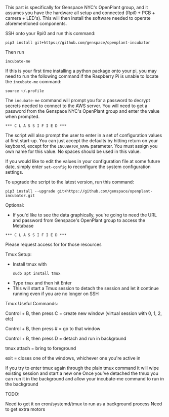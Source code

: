 This part is specifically for Genspace NYC's OpenPlant group, and it assumes you have the hardware all setup and connected (Rpi0 + PCB + camera + LED's).
This will then install the software needed to operate aforementioned components. 

SSH onto your Rpi0 and run this command:

```
pip3 install git+https://github.com/genspace/openplant-incubator
```

Then run 
```
incubate-me
```

If this is your first time installing a python package onto your pi, you may need to run the following command if the Raspberry Pi is unable to locate the `incubate-me` command:

```
source ~/.profile
```

The `incubate-me` command will prompt you for a password to decrypt secrets needed to connect to the AWS server. You will need to get a password from the Genspace NYC's OpenPlant group and enter the value when prompted.

```
*** C L A S S I F I E D ***
```

The script will also prompt the user to enter in a set of configuration values at first start-up. You can just accept the defaults by hitting return on your keyboard, except for the `INCUBATOR_NAME` parameter. You must assign you own name for this value. No spaces should be used in this value. 

If you would like to edit the values in your configuration file at some future date, simply enter `set-config` to reconfigure the system configuration settings.

To upgrade the script to the latest version, run this command:

```
pip3 install --upgrade git+https://github.com/genspace/openplant-incubator.git
```

Optional:
- If you'd like to see the data graphically, you're going to need the URL and password from Genspace's OpenPlant group to access the Metabase 
```
*** C L A S S I F I E D ***
```

Please request access for for those resources

Tmux Setup:
- Install tmux with 
  ```
  sudo apt install tmux
  ```
- Type ```tmux``` and then hit Enter
- This will start a Tmux session to detach the session and let it continue running even if you are no longer on SSH

Tmux Useful Commands:

Control + B, then press C = create new window (virtual session with 0, 1, 2, etc)

Control + B, then press # = go to that window

Control + B, then press D = detach and run in background

tmux attach = bring to foreground

exit = closes one of the windows, whichever one you're active in

If you try to enter tmux again through the plain tmux command it will wipe existing session and start a new one
Once you've detached the tmux you can run it in the background and allow your incubate-me command to run in the background

TODO:

Need to get it on cron/systemd/tmux to run as a background process
Need to get extra motors

